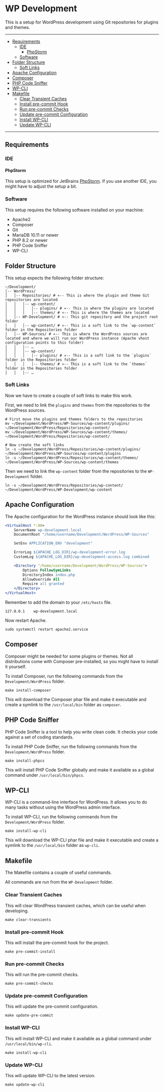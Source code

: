 # WP Development<a name="wp-development"></a>

This is a setup for WordPress development using Git repositories for plugins and themes.

______________________________________________________________________

<!-- mdformat-toc start --slug=github --maxlevel=6 --minlevel=2 -->

- [Requirements](#requirements)
  - [IDE](#ide)
    - [PhpStorm](#phpstorm)
  - [Software](#software)
- [Folder Structure](#folder-structure)
  - [Soft Links](#soft-links)
- [Apache Configuration](#apache-configuration)
- [Composer](#composer)
- [PHP Code Sniffer](#php-code-sniffer)
- [WP-CLI](#wp-cli)
- [Makefile](#makefile)
  - [Clear Transient Caches](#clear-transient-caches)
  - [Install pre-commit Hook](#install-pre-commit-hook)
  - [Run pre-commit Checks](#run-pre-commit-checks)
  - [Update pre-commit Configuration](#update-pre-commit-configuration)
  - [Install WP-CLI](#install-wp-cli)
  - [Update WP-CLI](#update-wp-cli)

<!-- mdformat-toc end -->

______________________________________________________________________

## Requirements<a name="requirements"></a>

### IDE<a name="ide"></a>

#### PhpStorm<a name="phpstorm"></a>

This setup is optimized for JetBrains [PhpStorm](https://www.jetbrains.com/phpstorm/).
If you use another IDE, you might have to adjust the setup a bit.

### Software<a name="software"></a>

This setup requires the following software installed on your machine:

- Apache2
- Composer
- Git
- MariaDB 10.11 or newer
- PHP 8.2 or newer
- PHP Code Sniffer
- WP-CLI

## Folder Structure<a name="folder-structure"></a>

This setup expects the following folder structure:

```text
~/Development/
│-- WordPress/
│   │-- Repositories/ # «-- This is where the plugin and theme Git repositories are located
│   │   │-- wp-content/
│   │   │   │-- plugins/ # «-- This is where the plugins are located
│   │   │   │-- themes/ # «-- This is where the themes are located
│   │-- WP-Development/ # «-- This git repository and the project root folder
│   │   │-- wp-content/ # «-- This is a soft link to the `wp-content` folder in the Repositories folder
│   │-- WP-Sources/ # «-- This is where the WordPress sources are located and where we will run our WordPress instance (Apache vhost configuration points to this folder)
│   │   │-- …
│   │   │-- wp-content/
│   │   │   │-- plugins/ # «-- This is a soft link to the `plugins` folder in the Repositories folder
│   │   │   │-- themes/ # «-- This is a soft link to the `themes` folder in the Repositories folder
│   │   │-- …
```

### Soft Links<a name="soft-links"></a>

Now we have to create a couple of soft links to make this work.

First, we need to link the `plugins` and `themes` from the repositories to the
WordPress sources.

```shell
# First move the plugins and themes folders to the repositories
mv ~/Development/WordPress/WP-Sources/wp-content/plugins/ ~/Development/WordPress/Repositories/wp-content/
mv ~/Development/WordPress/WP-Sources/wp-content/themes/ ~/Development/WordPress/Repositories/wp-content/

# Now create the soft links
ln -s ~/Development/WordPress/Repositories/wp-content/plugins/ ~/Development/WordPress/WP-Sources/wp-content/plugins
ln -s ~/Development/WordPress/Repositories/wp-content/themes/ ~/Development/WordPress/WP-Sources/wp-content/themes
```

Then we need to link the `wp-content` folder from the repositories to
the `WP-Development` folder.

```shell
ln -s ~/Development/WordPress/Repositories/wp-content/ ~/Development/WordPress/WP-Development/wp-content
```

## Apache Configuration<a name="apache-configuration"></a>

The Apache configuration for the WordPress instance should look like this:

```apache
<VirtualHost *:80>
    ServerName wp-development.local
    DocumentRoot "/home/username/Development/WordPress/WP-Sources"

    SetEnv APPLICATION_ENV "development"

    ErrorLog ${APACHE_LOG_DIR}/wp-development-error.log
    CustomLog ${APACHE_LOG_DIR}/wp-development-access.log combined

    <Directory "/home/username/Development/WordPress/WP-Sources">
        Options FollowSymLinks
        DirectoryIndex index.php
        AllowOverride All
        Require all granted
    </Directory>
</VirtualHost>
```

Remember to add the domain to your `/etc/hosts` file.

```text
127.0.0.1    wp-development.local
```

Now restart Apache.

```shell
sudo systemctl restart apache2.service
```

## Composer<a name="composer"></a>

Composer might be needed for some plugins or themes.
Not all distributions come with Composer pre-installed,
so you might have to install it yourself.

To install Composer, run the following commands from the `Development/WordPress` folder.

```shell
make install-composer
```

This will download the Composer phar file and make it executable and create a
symlink to the `/usr/local/bin` folder as `composer`.

## PHP Code Sniffer<a name="php-code-sniffer"></a>

PHP Code Sniffer is a tool to help you write clean code. It checks your code against a set of coding standards.

To install PHP Code Sniffer, run the following commands from the `Development/WordPress` folder.

```shell
make install-phpcs
```

This will install PHP Code Sniffer globally and make it available as a global command under `/usr/local/bin/phpcs`.

## WP-CLI<a name="wp-cli"></a>

WP-CLI is a command-line interface for WordPress. It allows you to do many tasks
without using the WordPress admin interface.

To install WP-CLI, run the following commands from the `Development/WordPress` folder.

```shell
make install-wp-cli
```

This will download the WP-CLI phar file and make it executable and create a
symlink to the `/usr/local/bin` folder as `wp-cli`.

## Makefile<a name="makefile"></a>

The Makefile contains a couple of useful commands.

All commands are run from the `WP-Development` folder.

### Clear Transient Caches<a name="clear-transient-caches"></a>

This will clear WordPress transient caches, which can be useful when developing.

```shell
make clear-transients
```

### Install pre-commit Hook<a name="install-pre-commit-hook"></a>

This will install the pre-commit hook for the project.

```shell
make pre-commit-install
```

### Run pre-commit Checks<a name="run-pre-commit-checks"></a>

This will run the pre-commit checks.

```shell
make pre-commit-checks
```

### Update pre-commit Configuration<a name="update-pre-commit-configuration"></a>

This will update the pre-commit configuration.

```shell
make update-pre-commit
```

### Install WP-CLI<a name="install-wp-cli"></a>

This will install WP-CLI and make it available as a global command under `/usr/local/bin/wp-cli`.

```shell
make install-wp-cli
```

### Update WP-CLI<a name="update-wp-cli"></a>

This will update WP-CLI to the latest version.

```shell
make update-wp-cli
```
